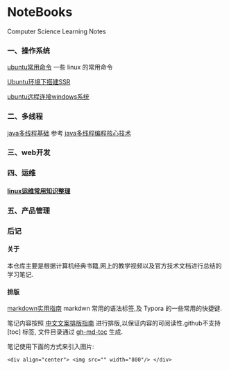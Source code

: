 # NoteBooks
 Computer Science Learning Notes 

### 一、操作系统

[ubuntu常用命令](https://github.com/Gugibv/NoteBooks/blob/master/docs/ubuntu%E5%B8%B8%E7%94%A8%E5%91%BD%E4%BB%A4.md)  一些 linux 的常用命令

[Ubuntu环境下搭建SSR](https://github.com/Gugibv/NoteBooks/blob/master/docs/Ubuntu%E7%8E%AF%E5%A2%83%E4%B8%8B%E6%90%AD%E5%BB%BASSR.md) 

[ubuntu远程连接windows系统](https://github.com/Gugibv/NoteBooks/blob/master/docs/ubuntu%E8%BF%9C%E7%A8%8B%E8%BF%9E%E6%8E%A5windows%E7%B3%BB%E7%BB%9F.md)

### 二、多线程

[java多线程基础](https://github.com/Gugibv/NoteBooks/blob/master/docs/%E5%A4%9A%E7%BA%BF%E7%A8%8B.md)   参考 [java多线程编程核心技术](https://book.douban.com/subject/26555197/)

### 三、web开发

#### 

### 四、运维

#### [linux运维常用知识整理](https://github.com/Gugibv/NoteBooks/blob/master/docs/linux运维常用知识整理.md)



### 五、产品管理





### 后记

#### 关于

本仓库主要是根据计算机经典书籍,网上的教学视频以及官方技术文档进行总结的学习笔记.

#### 排版

[markdown实用指南](https://github.com/Gugibv/NoteBooks/blob/master/docs/Markdown%E5%AE%9E%E7%94%A8%E6%8C%87%E5%8D%97.md) markdwn 常用的语法标签,及 Typora 的一些常用的快捷键.

笔记内容按照 [中文文案排版指南](https://mazhuang.org/wiki/chinese-copywriting-guidelines/) 进行排版,以保证内容的可阅读性.github不支持 [toc] 标签, 文件目录通过 [gh-md-toc](https://github.com/ekalinin/github-markdown-toc) 生成.

笔记使用下面的方式来引入图片:

```
<div align="center"> <img src="" width="800"/> </div>
```

